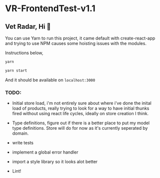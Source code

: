 # VR-FrontendTest-v1.1
## Vet Radar, Hi 👋

You can use Yarn to run this project, it came default with create-react-app and trying to use NPM causes some hoisting issues with the modules.

Instructions below, 
```js
yarn

yarn start
```

And it should be available on `localhost:3000`

### TODO: 

- Initial store load, i'm not entirely sure about where i've done the inital load of products, really trying to look for a way to have initial thunks fired without using react life cycles, ideally on store creation I think.

- Type definitions, figure out if there is a better place to put my model type definitions. Store will do for now as it's currently seperated by domain.

- write tests

- implement a global error handler

- import a style library so it looks alot better

- Lint!
